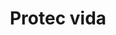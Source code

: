 ---
title: Protec vida
decription:
need: Sabemos la importancia de cuidar de ti y tu familia, es por ello que, te brindamos las mejores opciones que te permitirán disfrutar de los momentos más especiales de tu vida con tranquilidad.
cover: 
    - Indemnización por fallecimiento
    - Cobertura por enfermedades terminales
    - Beneficios adicionales (si aplica)
use-service:
    - Título del paso 1: Descripción detallada del paso.
    - Título del paso 2: Descripción detallada del paso.

images:
    - Indemnización por fallecimiento
    - Cobertura por enfermedades terminales

---